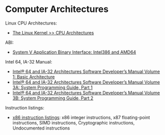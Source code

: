 # Computer Architectures

Linux CPU Architectures:

- [The Linux Kernel >> CPU Architectures](./linux-cpu-architecture.md)

ABI:

- [System V Application Binary Interface: Intel386 and AMD64](./ABI.md)

Intel 64, IA-32 Manual:

- [Intel® 64 and IA-32 Architectures Software Developer’s Manual Volume 1: Basic Architecture](./intel/vol1-basic-architecture.md)
- [Intel® 64 and IA-32 Architectures Software Developer’s Manual Volume 3A: System Programming Guide, Part 1](./intel/vol3a-system-programming-guide.md)
- [Intel® 64 and IA-32 Architectures Software Developer’s Manual Volume 3B: System Programming Guide, Part 2](./intel/vol3b-system-programming-guide.md)

Instruction listings:

- [x86 instruction listings](https://en.wikipedia.org/wiki/X86_instruction_listings): x86 integer instructions, x87 floating-point instructions, SIMD instructions, Cryptographic instructions, Undocumented instructions
